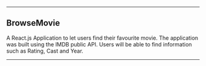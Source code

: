 ---------------------------------------------------------------------------------
BrowseMovie
---------------------------------------------------------------------------------


A React.js Application to let users find their favourite movie. The application was built using the IMDB public API. Users will be able to find information such as Rating, Cast and Year.



--------------------------------------------------------------------------------------------------